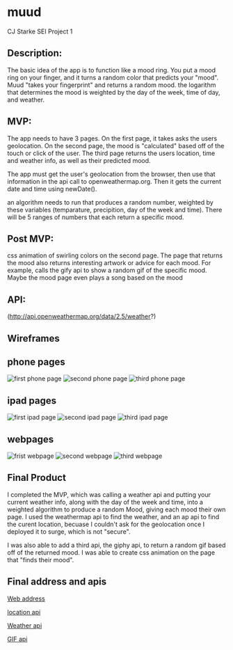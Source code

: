 # muud
CJ Starke SEI Project 1

## Description:
The basic idea of the app is to function like a mood ring. You put a mood ring on your finger, and it turns a random color that predicts your "mood". Muud "takes your fingerprint" and returns a random mood. the logarithm that determines the mood is weighted by the day of the week, time of day, and weather.

## MVP: 
The app needs to have 3 pages. On the first page, it takes asks the users geolocation. On the second page, the mood is "calculated" based off of the touch or click of the user. The third page returns the users location, time and weather info, as well as their predicted mood.

The app must get the user's geolocation from the browser, then use that information in the api call to openweathermap.org. Then it gets the current date and time using newDate().

 an algorithm needs to run that produces a random number, weighted by these variables (temparature, precipition, day of the week and time). There will be 5 ranges of numbers that each return a specific mood.

## Post MVP: 
 css animation of swirling colors on the second page.
 The page that returns the mood also returns interesting artwork or advice for each mood. For example, calls the gify api to show a random gif of the specific mood. Maybe the mood page even plays a song based on the mood

## API:
 (http://api.openweathermap.org/data/2.5/weather?)

## Wireframes
## phone pages
![first phone page]()
![second phone page](https://i.imgur.com/9cQK0Qr.png)
![third phone page](https://i.imgur.com/Cs7VQtb.png)
## ipad pages
![first ipad page](https://i.imgur.com/9UO8tdx.png)
![second ipad page](https://i.imgur.com/DUymDFT.png)
![third ipad page](https://i.imgur.com/9NNUr1S.png)
## webpages
![frist webpage](https://i.imgur.com/8N6Yy6i.png)
![second webpage](https://i.imgur.com/9Kn0vR5.png)
![third webpage](https://i.imgur.com/YhPkBqc.png)

##  Final Product

I completed the MVP, which was calling a weather api and putting your current weather info, along with the day of the week and time, into a weighted algorithm to produce a random Mood, giving each mood their own page.
I used the weathermap api to find the weather, and an ap api to find the curent location, becuase I couldn't ask for the geolocation once I deployed it to surge, which is not "secure".

I was also able to add a third api, the giphy api, to return a random gif based off of the returned mood. I was able to create css animation on the page that "finds their mood".

## Final address and apis
[Web address](http://muud.surge.sh)

[location api](http://ip-api.com/json/)

[Weather api](http://api.openweathermap.org/data/2.5/weather?)

[GIF api](https://api.giphy.com/v1/gifs/)
